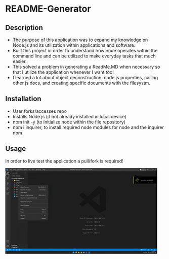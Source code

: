 # README-Generator

## Description
- The purpose of this application was to expand my knowledge on Node.js and its utilization within applications and software. 
- Built this project in order to understand how node operates within the command line and can be utilized to make everyday tasks that much easier.
- This solved a problem in generating a ReadMe.MD when necessary so that I utilize the application whenever I want too! 
- I learned a lot about object deconstruction, node.js properties, calling other js docs, and creating specific documents with the filesystm. 

## Installation
- User forks/accesses repo
- Installs Node.js (if not already installed in local device)
- npm init -y (to initialize node within the file repository)
- npm i inquirer, to install required node modules for node and the inquirer npm 

## Usage
In order to live test the application a pull/fork is required! 

![ReadMe Generator Demo](https://raw.githubusercontent.com/omousa98/README-Generator/main/assets/Readme%20gif.gif)

